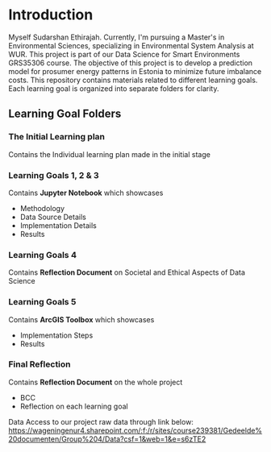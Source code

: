 # Introduction
Myself Sudarshan Ethirajah. Currently, I'm pursuing a Master's in Environmental Sciences, specializing in Environmental System Analysis at WUR. This project is part of our Data Science for Smart Environments GRS35306 course. The objective of this project is to develop a prediction model for prosumer energy patterns in Estonia to minimize future imbalance costs. 
This repository contains materials related to different learning goals. Each learning goal is organized into separate folders for clarity.
## Learning Goal Folders
### The Initial Learning plan 
Contains the Individual learning plan made in the initial stage
### Learning Goals 1, 2 & 3 
Contains **Jupyter Notebook** which showcases
  - Methodology
  - Data Source Details
  - Implementation Details
  - Results
### Learning Goals 4 
Contains **Reflection Document** on Societal and Ethical Aspects of Data Science
### Learning Goals 5
Contains **ArcGIS Toolbox** which showcases
  - Implementation Steps
  - Results
### Final Reflection 
Contains **Reflection Document** on the whole project 
  - BCC
  - Reflection on each learning goal

Data Access to our project raw data through link below: https://wageningenur4.sharepoint.com/:f:/r/sites/course239381/Gedeelde%20documenten/Group%204/Data?csf=1&web=1&e=s6zTE2
